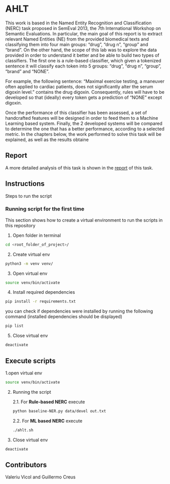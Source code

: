 # AHLT

This work is based in the Named Entity Recognition and Classification (NERC) task proposed in SemEval 2013, the 7th International Workshop on Semantic Evaluations. In particular, the main goal of this report is to extract relevant Named Entities (NE) from the provided biomedical texts and classifying them into four main groups: “drug”, “drug n”, “group” and “brand”.
On the other hand, the scope of this lab was to explore the data provided in order to understand it better and be able to build two types of classifiers. The first one is a rule-based classifier, which given a tokenized sentence it will classify each token into 5 groups: “drug”, “drug n”, “group”, “brand” and “NONE”.

For example, the following sentence: “Maximal exercise testing, a maneuver often applied to cardiac patients, does not significantly alter the serum digoxin level.” contains the drug digoxin. Consequently, rules will have to be developed so that (ideally) every token gets a prediction of “NONE” except digoxin.

Once the performance of this classifier has been assessed, a set of handcrafted features will be designed in order to feed them to a Machine Learning based system. Finally, the 2 developed systems will be compared to determine the one that has a better performance, according to a selected metric. In the chapters below, the work performed to solve this task will be explained, as well as the results obtaine

## Report
A more detailed analysis of this task is shown in the [report](./report.pdf) of this task.


## Instructions


Steps to run the script

### Running script for the first time
This section shows how to create a virtual environment to run the scripts in this repository
1. Open folder in terminal
```bash
cd <root_folder_of_project>/
```
2. Create virtual env
```bash
python3 -m venv venv/
```
3. Open virtual env
```bash
source venv/bin/activate
```
4. Install required dependencies
```bash
pip install -r requirements.txt
```
you can check if dependencies were installed by running the following command (installed dependencies should be displayed)
```bash
pip list
```

5. Close virtual env
```bash
deactivate
```

## Execute scripts

1.open virtual env
```bash
source venv/bin/activate
```
2. Running the script

	2.1.  For **Rule-based NERC** execute
	```bash
    python baseline-NER.py data/devel out.txt
	```

	2.2. For **ML based NERC** execute
	```bash
	./ahlt.sh
	```

3. Close virtual env
```bash
deactivate
```


## Contributors

Valeriu Vicol and Guillermo Creus

